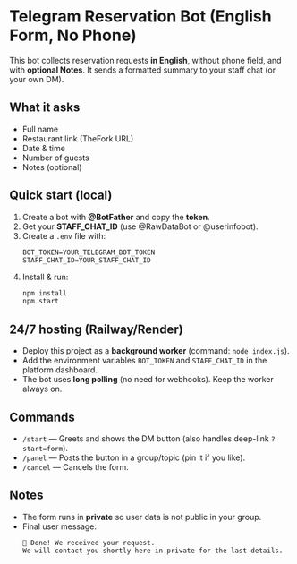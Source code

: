 # Telegram Reservation Bot (English Form, No Phone)

This bot collects reservation requests **in English**, without phone field, and with **optional Notes**. It sends a formatted summary to your staff chat (or your own DM).

## What it asks
- Full name
- Restaurant link (TheFork URL)
- Date & time
- Number of guests
- Notes (optional)

## Quick start (local)
1. Create a bot with **@BotFather** and copy the **token**.
2. Get your **STAFF_CHAT_ID** (use @RawDataBot or @userinfobot).
3. Create a `.env` file with:
   ```
   BOT_TOKEN=YOUR_TELEGRAM_BOT_TOKEN
   STAFF_CHAT_ID=YOUR_STAFF_CHAT_ID
   ```
4. Install & run:
   ```bash
   npm install
   npm start
   ```

## 24/7 hosting (Railway/Render)
- Deploy this project as a **background worker** (command: `node index.js`).
- Add the environment variables `BOT_TOKEN` and `STAFF_CHAT_ID` in the platform dashboard.
- The bot uses **long polling** (no need for webhooks). Keep the worker always on.

## Commands
- `/start` — Greets and shows the DM button (also handles deep-link `?start=form`).
- `/panel` — Posts the button in a group/topic (pin it if you like).
- `/cancel` — Cancels the form.

## Notes
- The form runs in **private** so user data is not public in your group.
- Final user message:
  ```
  🎉 Done! We received your request.
  We will contact you shortly here in private for the last details.
  ```
